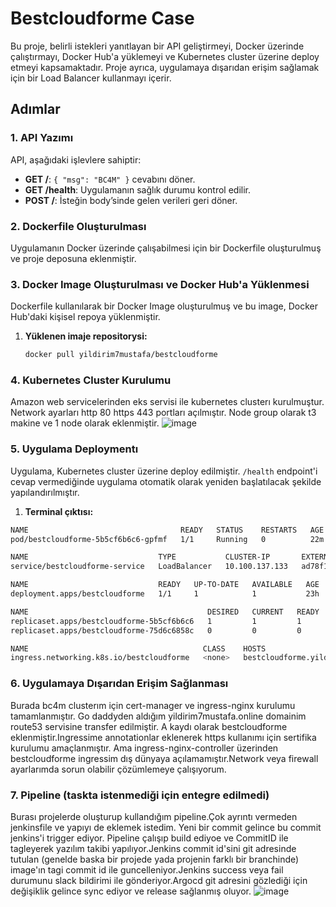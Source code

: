 # Bestcloudforme Case

Bu proje, belirli istekleri yanıtlayan bir API geliştirmeyi, Docker üzerinde çalıştırmayı, Docker Hub'a yüklemeyi ve Kubernetes cluster üzerine deploy etmeyi kapsamaktadır. Proje ayrıca, uygulamaya dışarıdan erişim sağlamak için bir Load Balancer kullanmayı içerir.

## Adımlar

### 1. API Yazımı
API, aşağıdaki işlevlere sahiptir:
- **GET /**: `{ "msg": "BC4M" }` cevabını döner.
- **GET /health**: Uygulamanın sağlık durumu kontrol edilir.
- **POST /**: İsteğin body’sinde gelen verileri geri döner.

### 2. Dockerfile Oluşturulması
Uygulamanın Docker üzerinde çalışabilmesi için bir Dockerfile oluşturulmuş ve proje deposuna eklenmiştir.

### 3. Docker Image Oluşturulması ve Docker Hub'a Yüklenmesi
Dockerfile kullanılarak bir Docker Image oluşturulmuş ve bu image, Docker Hub'daki kişisel repoya yüklenmiştir. 
1. **Yüklenen imaje repositorysi:**
   ```bash
   docker pull yildirim7mustafa/bestcloudforme

### 4. Kubernetes Cluster Kurulumu
Amazon web servicelerinden eks servisi ile kubernetes clusterı kurulmuştur. Network ayarları http 80 https 443 portları açılmıştır. Node group olarak t3 makine ve 1 node olarak eklenmiştir.
![image](https://github.com/user-attachments/assets/43966764-d91c-478a-b3e0-6fd07b1eed6d)

### 5. Uygulama Deploymentı
Uygulama, Kubernetes cluster üzerine deploy edilmiştir. `/health` endpoint'i cevap vermediğinde uygulama otomatik olarak yeniden başlatılacak şekilde yapılandırılmıştır.
1. **Terminal çıktısı:**
```bash
NAME                                  READY   STATUS    RESTARTS   AGE
pod/bestcloudforme-5b5cf6b6c6-gpfmf   1/1     Running   0          22m

NAME                             TYPE           CLUSTER-IP       EXTERNAL-IP                                                              PORT(S)          AGE
service/bestcloudforme-service   LoadBalancer   10.100.137.133   ad78f111824394ac2929f3d78d708329-532103383.eu-west-3.elb.amazonaws.com   8080:30479/TCP   23h

NAME                             READY   UP-TO-DATE   AVAILABLE   AGE
deployment.apps/bestcloudforme   1/1     1            1           23h

NAME                                        DESIRED   CURRENT   READY   AGE
replicaset.apps/bestcloudforme-5b5cf6b6c6   1         1         1       23h
replicaset.apps/bestcloudforme-75d6c6858c   0         0         0       23m

NAME                                       CLASS    HOSTS                                    ADDRESS                                                                  PORTS     AGE
ingress.networking.k8s.io/bestcloudforme   <none>   bestcloudforme.yildirim7mustafa.online   ae5e49e37046e4caab98edee2df80f30-575788266.eu-west-3.elb.amazonaws.com   80, 443   23h
```

### 6. Uygulamaya Dışarıdan Erişim Sağlanması
Burada bc4m clusterım için cert-manager ve ingress-nginx kurulumu tamamlanmıştır. Go daddyden aldığım yildirim7mustafa.online domainim route53 servisine transfer edilmiştir. A kaydı olarak bestcloudforme eklenmiştir.Ingressime annotationlar eklenerek https kullanımı için sertifika kurulumu amaçlanmıştır. Ama ingress-nginx-controller üzerinden bestcloudforme ingressim dış dünyaya açılamamıştır.Network veya firewall ayarlarımda sorun olabilir çözümlemeye çalışıyorum.

### 7. Pipeline (taskta istenmediği için entegre edilmedi)
Burası projelerde oluşturup kullandığım pipeline.Çok ayrıntı vermeden jenkinsfile ve yapıyı de eklemek istedim.
Yeni bir commit gelince bu commit jenkins'i trigger ediyor. Pipeline çalışıp build ediyoe ve CommitID ile tagleyerek yazılım takibi yapılıyor.Jenkins commit id'sini git adresinde tutulan (genelde baska bir projede yada projenin farklı bir branchinde) image'ın tagi commit id ile guncelleniyor.Jenkins success veya fail durumunu slack bildirimi ile gönderiyor.Argocd git adresini gözlediği için değişiklik gelince sync ediyor ve release sağlanmış oluyor. 
![image](https://github.com/user-attachments/assets/4e8ecbd3-eeaa-424b-ad12-95f2adc0a2bc)


